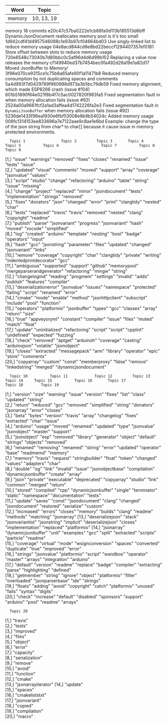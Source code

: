 |Word 	 		| 	Topic		|
|---------------|---------------|
|memory			|	10, 13, 19	|

memory	18 commits
e20c47c57ba0222e1cb66fa0d113b185513d6bff DynamicJsonDocument reallocates memory pool is it's too small
1d942cdf41d4957546088c1e93b97cf04664bd03 Use singly-linked list to reduce memory usage
04e8acd844cd8e8bd22beccf1294407357ef0181 Store offset between slots to reduce memory usage
720e6548c73040b7d80bbc0c5af96d4d6d99b152 Replacing a value now releases the memory
cf149940ed37b7454bec0fa492d26a19e1a82d17 Moved JsonBuffer to Memory/
3f96e070ce9315ce1c75b8a65afe90f1a11471b8 Reduced memory consumption by not duplicating spaces and comments
5a4d993f7d0429789f960988d973a3b5bc79db59 Fixed memory alignment, which made ESP8266 crash (issue #104)
601b51890f64e021f8b4f7c5ac0027820f983fa5 Fixed segmentation fault in  when memory allocation fails (issue #92)
2524a00a9661fcf2a1ad3affea4d1742226fa2e3 Fixed segmentation fault in `DynamicJsonBuffer` when memory allocation fails (issue #92)
5236de1433f96ea1930e6fbf53008e8b9b54024c Added memory usage
006fc1314153ee833696a7e7122aae9c8ae1e6bd Example: change the type of the json string from char* to char[] because it cause issue in memory protected environments.


      Topic 1                Topic 2         Topic 3       Topic 4       Topic 5          Topic 6                   Topic 7          Topic 8                  Topic 9              
 [1,] "issue"                "warnings"      "removed"     "fixes"       "closes"         "renamed"                 "issue"          "tests"                  "issue"              
 [2,] "updated"              "visual"        "comments"    "moved"       "support"        "array"                   "coverage"       "jsonvalue"              "values"             
 [3,] "script"               "studio"        "change"      "refactoring" "arduino"        "table"                   "string"         "issue"                  "missing"            
 [4,] "change"               "project"       "replaced"    "minor"       "jsondocument"   "tests"                   "implementation" "strings"                "removed"            
 [5,] "fixes"                "donators"      "json"        "changed"     "error"          "print"                   "clangtidy"      "nested"                 "char"               
 [6,] "tests"                "replaced"      "travis"      "travis"      "removed"        "nested"                  "clang"          "copyright"              "readme"             
 [7,] "publish"              "parse"         "jsonvariant" "progress"    "jsonvariant"    "hash"                    "moved"          "vscode"                 "simplified"         
 [8,] "log"                  "created"       "arduino"     "template"    "nesting"        "bool"                    "badge"          "operators"              "input"              
 [9,] "hash"                 "gcc"           "jsonstring"  "parameter"   "files"          "updated"                 "changed"        "jsonvariant"            "links"              
[10,] "remove"               "coverage"      "copyright"   "char"        "clangtidy"      "private"                 "writing"        "indentedprintdecorator" "gcc"                
[11,] "ambiguous"            "supported"     "support"     "github"      "memorypool"     "mergeparserandgenerator" "refactoring"    "mingw"                  "string"             
[12,] "changelogmd"          "reading"       "progmem"     "settings"    "invalid"        "adds"                    "publish"        "features"               "compiler"           
[13,] "deserializationerror" "jsonvalue"     "issues"      "namespace"   "protected"      "failing"                 "script"         "renamed"                "error"              
[14,] "cmake"                "mode"          "enable"      "method"      "jsonhttpclient" "subscript"               "include"        "pool"                   "function"           
[15,] "operators"            "platformio"    "jsonbuffer"  "types"       "gcc"            "classes"                 "array"          "return"                 "size"               
[16,] "true"                 "appveyoryml"   "constant"    "compiler"    "issue"          "files"                   "muted"          "match"                  "float"              
[17,] "update"               "uninitialized" "refactoring" "script"      "script"         "cpplint"                 "undefined"      "expected"               "fuzzing"            
[18,] "check"                "removed"       "aptget"      "arduinoh"    "coverage"       "casting"                 "arduinojson"    "volatile"               "jsonobject"         
[19,] "closes"               "extracted"     "messagepack" "arm"         "library"        "operator"                "epic"           "store"                  "comments"           
[20,] "copyarray"            "custom"        "const"       "memberproxy" "false"          "remove"                  "linkedstring"   "merged"                 "dynamicjsondocument"

      Topic 10          Topic 11            Topic 12         Topic 13            Topic 14     Topic 15          Topic 16       Topic 17            Topic 18        Topic 19    
 [1,] "version"         "size"              "warning"        "issue"             "version"    "fixes"           "list"         "class"             "updated"       "string"    
 [2,] "return"          "reduced"           "gcc"            "removed"           "simplified" "string"          "donators"     "jsonarray"         "error"         "closes"    
 [3,] "beta"            "bytes"             "version"        "travis"            "array"      "changelog"       "fixes"        "extracted"         "char"          "issue"     
 [4,] "arduino"         "usage"             "moved"          "renamed"           "updated"    "type"            "jsonvalue"    "jsonobject"        "master"        "support"   
 [5,] "jsonobject"      "esp"               "removed"        "library"           "generator"  "object"          "default"      "strings"           "objects"       "removed"   
 [6,] "renamed"         "removing"          "renamed"        "string"            "error"      "updated"         "operator"     "base"              "readmemd"      "memory"    
 [7,] "memory"          "travis"            "request"        "stringbuilder"     "float"      "token"           "changed"      "values"            "adapters"      "char"      
 [8,] "double"          "og"                "link"           "invalid"           "issue"      "jsonobjectbase"  "compilation"  "dynamicjsonbuffer" "create"        "array"     
 [9,] "json"            "private"           "executable"     "deprecated"        "copyarray"  "studio"          "link"         "common"            "merged"        "return"    
[10,] "stored"          "compiled"          "cpp"            "dynamicjsonbuffer" "single"     "terminator"      "static"       "namespace"         "documentation" "tests"     
[11,] "update"          "saves"             "const"          "jsondocument"      "clang"      "changed"         "jsondocument" "restored"          "serialize"     "custom"    
[12,] "increased"       "errors"            "closes"         "memory"            "builds"     "clang"           "readme"       "methods"           "matching"      "jsonarray" 
[13,] "deserializejson" "stack"             "jsonvariantist" "jsonstring"        "implicit"   "deserializejson" "closes"       "implementation"    "replaced"      "platformio"
[14,] "jsonarray"       "dynamicjsonbuffer" "unit"           "examples"          "gcc"        "split"           "extracted"    "scripts"           "particle"      "readme"    
[15,] "coverage"        "virtual"           "mode"           "wsignconversion"   "spaces"     "converted"       "duplicate"    "true"              "improved"      "error"     
[16,] "strings"         "jsonvalue"         "platformio"     "script"            "wandbox"    "operator"        "master"       "arrays"            "integration"   "arduino"   
[17,] "default"         "version"           "readme"         "replace"           "badge"      "compiler"        "extracting"   "parse"             "highlighting"  "defined"   
[18,] "getmember"       "string"            "ignore"         "object"            "platformio" "filter"          "overloaded"   "jsonparserbase"    "ide"           "strings"   
[19,] "floats"          "adding"            "avoid"          "copyright"         "catch"      "platformio"      "unused"       "fails"             "syntax"        "digits"    
[20,] "check"           "increase"          "default"        "disabled"          "sponsors"   "support"         "arduino"      "pool"              "readme"        "arrays"    

      Topic 20           
 [1,] "travis"           
 [2,] "tests"            
 [3,] "improved"         
 [4,] "files"            
 [5,] "object"           
 [6,] "error"            
 [7,] "capacity"         
 [8,] "serialization"    
 [9,] "remove"           
[10,] "avoid"            
[11,] "function"         
[12,] "cmake"            
[13,] "jsonarrayiterator"
[14,] "update"           
[15,] "spaces"           
[16,] "cmakeliststxt"    
[17,] "jsonvariant"      
[18,] "copied"           
[19,] "compilation"      
[20,] "macro"            
> 